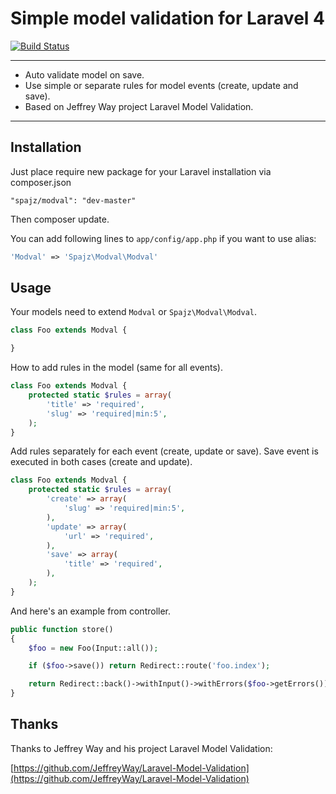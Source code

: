 # Simple model validation for Laravel 4

[![Build Status](https://travis-ci.org/spajz/modval.svg?branch=master)](https://travis-ci.org/spajz/modval)

---

* Auto validate model on save.
* Use simple or separate rules for model events (create, update and save).
* Based on Jeffrey Way project Laravel Model Validation.

---

## Installation

Just place require new package for your Laravel installation via composer.json

    "spajz/modval": "dev-master"

Then composer update.

You can add following lines to ```app/config/app.php``` if you want to use alias:

```php
'Modval' => 'Spajz\Modval\Modval'
```

## Usage

Your models need to extend `Modval` or `Spajz\Modval\Modval`.

```php
class Foo extends Modval {

}
```

How to add rules in the model (same for all events).

```php
class Foo extends Modval {
    protected static $rules = array(
        'title' => 'required',
        'slug' => 'required|min:5',
    );
}
```

Add rules separately for each event (create, update or save).
Save event is executed in both cases (create and update).

```php
class Foo extends Modval {
    protected static $rules = array(
        'create' => array(
            'slug' => 'required|min:5',
        ),
        'update' => array(
            'url' => 'required',
        ),
        'save' => array(
            'title' => 'required',
        ),
    );
}
```

And here's an example from controller.

```php
public function store()
{
    $foo = new Foo(Input::all());

    if ($foo->save()) return Redirect::route('foo.index');

    return Redirect::back()->withInput()->withErrors($foo->getErrors());
}
```

## Thanks

Thanks to Jeffrey Way and his project Laravel Model Validation:

[https://github.com/JeffreyWay/Laravel-Model-Validation](https://github.com/JeffreyWay/Laravel-Model-Validation)
